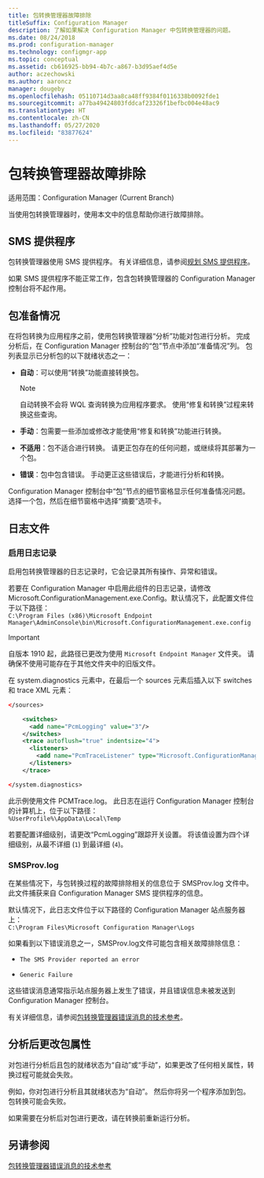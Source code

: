 ```yaml
---
title: 包转换管理器故障排除
titleSuffix: Configuration Manager
description: 了解如果解决 Configuration Manager 中包转换管理器的问题。
ms.date: 08/24/2018
ms.prod: configuration-manager
ms.technology: configmgr-app
ms.topic: conceptual
ms.assetid: cb616925-bb94-4b7c-a867-b3d95aef4d5e
author: aczechowski
ms.author: aaroncz
manager: dougeby
ms.openlocfilehash: 05110714d3aa8ca48ff9384f0116338b0092fde1
ms.sourcegitcommit: a77ba49424803fddcaf23326f1befbc004e48ac9
ms.translationtype: HT
ms.contentlocale: zh-CN
ms.lasthandoff: 05/27/2020
ms.locfileid: "83877624"
---
```

# <a name="troubleshoot-package-conversion-manager"></a>包转换管理器故障排除

适用范围：Configuration Manager (Current Branch)

<!--1357861-->

当使用包转换管理器时，使用本文中的信息帮助你进行故障排除。



## <a name="sms-provider"></a>SMS 提供程序

包转换管理器使用 SMS 提供程序。 有关详细信息，请参阅[规划 SMS 提供程序](../../core/plan-design/hierarchy/plan-for-the-sms-provider.md)。

如果 SMS 提供程序不能正常工作，包含包转换管理器的 Configuration Manager 控制台将不起作用。



## <a name="package-readiness"></a>包准备情况

在将包转换为应用程序之前，使用包转换管理器“分析”功能对包进行分析。 完成分析后，在 Configuration Manager 控制台的“包”节点中添加“准备情况”列。 包列表显示已分析包的以下就绪状态之一：

- **自动**：可以使用“转换”功能直接转换包。      

  > [!NOTE]  
  > 自动转换不会将 WQL 查询转换为应用程序要求。 使用“修复和转换”过程来转换这些查询。  

- **手动**：包需要一些添加或修改才能使用“修复和转换”功能进行转换。  

- **不适用**：包不适合进行转换。 请更正包存在的任何问题，或继续将其部署为一个包。  

- **错误**：包中包含错误。 手动更正这些错误后，才能进行分析和转换。  

Configuration Manager 控制台中“包”节点的细节窗格显示任何准备情况问题。 选择一个包，然后在细节窗格中选择“摘要”选项卡。



## <a name="log-files"></a>日志文件

### <a name="enable-logging"></a>启用日志记录

启用包转换管理器的日志记录时，它会记录其所有操作、异常和错误。

若要在 Configuration Manager 中启用此组件的日志记录，请修改 Microsoft.ConfigurationManagement.exe.Config。默认情况下，此配置文件位于以下路径：  
`C:\Program Files (x86)\Microsoft Endpoint Manager\AdminConsole\bin\Microsoft.ConfigurationManagement.exe.config`  

> [!IMPORTANT]
> 自版本 1910 起，此路径已更改为使用 `Microsoft Endpoint Manager` 文件夹。 请确保不使用可能存在于其他文件夹中的旧版文件。

在 system.diagnostics 元素中，在最后一个 sources 元素后插入以下 switches 和 trace XML 元素：

``` XML
</sources>

    <switches>
      <add name="PcmLogging" value="3"/>
    </switches>
    <trace autoflush="true" indentsize="4">
      <listeners>
        <add name="PcmTraceListener" type="Microsoft.ConfigurationManagement.UserCentric.Logging.RolloverLogTraceListener, Microsoft.ConfigurationManagement.UserCentric.Logging" initializeData="%UserProfile%\AppData\Local\Temp\PcmTrace.log"/>
      </listeners>
    </trace>

</system.diagnostics>
```

此示例使用文件 PCMTrace.log。 此日志在运行 Configuration Manager 控制台的计算机上，位于以下路径：  
`%UserProfile%\AppData\Local\Temp`

若要配置详细级别，请更改“PcmLogging”跟踪开关设置。 将该值设置为四个详细级别，从最不详细 (`1`) 到最详细 (`4`)。


### <a name="smsprovlog"></a>SMSProv.log

在某些情况下，与包转换过程的故障排除相关的信息位于 SMSProv.log 文件中。 此文件捕获来自 Configuration Manager SMS 提供程序的信息。

默认情况下，此日志文件位于以下路径的 Configuration Manager 站点服务器上：  
`C:\Program Files\Microsoft Configuration Manager\Logs`

如果看到以下错误消息之一，SMSProv.log文件可能包含相关故障排除信息：

- `The SMS Provider reported an error`

- `Generic Failure`

这些错误消息通常指示站点服务器上发生了错误，并且错误信息未被发送到 Configuration Manager 控制台。

有关详细信息，请参阅[包转换管理器错误消息的技术参考](error-messages.md)。



## <a name="changing-package-attributes-after-analysis"></a>分析后更改包属性

对包进行分析后且包的就绪状态为“自动”或“手动”，如果更改了任何相关属性，转换过程可能就会失败。

例如，你对包进行分析且其就绪状态为“自动”。 然后你将另一个程序添加到包。 包转换可能会失败。

如果需要在分析后对包进行更改，请在转换前重新运行分析。 



## <a name="see-also"></a>另请参阅

[包转换管理器错误消息的技术参考](error-messages.md)
